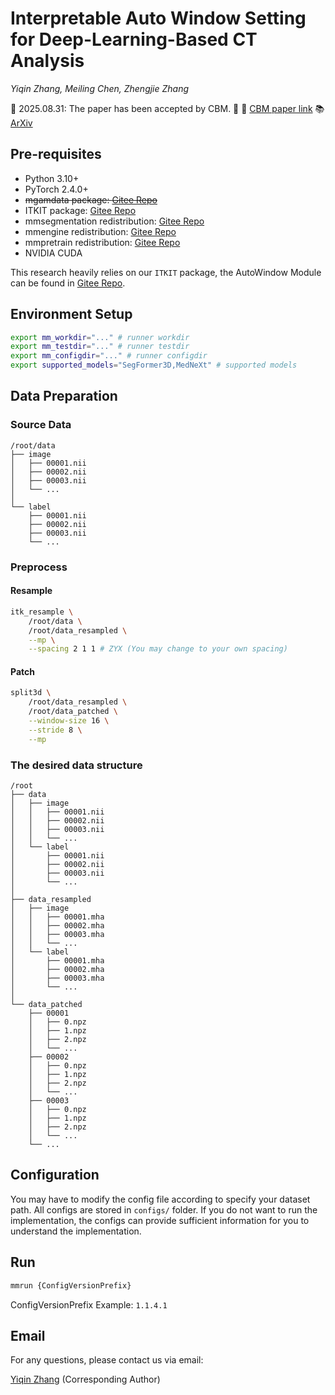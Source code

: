 # Interpretable Auto Window Setting for Deep-Learning-Based CT Analysis

*Yiqin Zhang, Meiling Chen, Zhengjie Zhang*

🎉 2025.08.31: The paper has been accepted by CBM. 🎉
📄 [CBM paper link](https://www.sciencedirect.com/science/article/pii/S0010482525013460)
📚 [ArXiv](https://arxiv.org/abs/2501.06223)

## Pre-requisites

- Python 3.10+
- PyTorch 2.4.0+
- ~~mgamdata package: [Gitee Repo](https://gitee.com/MGAM/mgam_datatoolkit)~~
- ITKIT package: [Gitee Repo](https://gitee.com/MGAM/itkit)
- mmsegmentation redistribution: [Gitee Repo](https://gitee.com/MGAM/mmsegmentation)
- mmengine redistribution: [Gitee Repo](https://gitee.com/MGAM/mmengine)
- mmpretrain redistribution: [Gitee Repo](https://gitee.com/MGAM/mmpretrain)
- NVIDIA CUDA

This research heavily relies on our `ITKIT` package, the AutoWindow Module can be found in [Gitee Repo](`https://gitee.com/MGAM/itkit/blob/v1.11/mgamdata/models/AutoWindow.py`).

## Environment Setup

```bash
export mm_workdir="..." # runner workdir
export mm_testdir="..." # runner testdir
export mm_configdir="..." # runner configdir
export supported_models="SegFormer3D,MedNeXt" # supported models
```

## Data Preparation

### Source Data

```plain
/root/data
├── image
│   ├── 00001.nii
│   ├── 00002.nii
│   ├── 00003.nii
│   └── ...
│
└── label
    ├── 00001.nii
    ├── 00002.nii
    ├── 00003.nii
    └── ...
```

### Preprocess

#### Resample

```bash
itk_resample \
    /root/data \
    /root/data_resampled \
    --mp \
    --spacing 2 1 1 # ZYX (You may change to your own spacing)
```

#### Patch

```bash
split3d \
    /root/data_resampled \
    /root/data_patched \
    --window-size 16 \
    --stride 8 \
    --mp
```

### The desired data structure

```plain
/root
├── data
│   ├── image
│   │   ├── 00001.nii
│   │   ├── 00002.nii
│   │   ├── 00003.nii
│   │   └── ...
│   └── label
│       ├── 00001.nii
│       ├── 00002.nii
│       ├── 00003.nii
│       └── ...
│
├── data_resampled
│   ├── image
│   │   ├── 00001.mha
│   │   ├── 00002.mha
│   │   ├── 00003.mha
│   │   └── ...
│   └── label
│       ├── 00001.mha
│       ├── 00002.mha
│       ├── 00003.mha
│       └── ...
│
└── data_patched
    ├── 00001
    │   ├── 0.npz
    │   ├── 1.npz
    │   ├── 2.npz
    │   └── ...
    ├── 00002
    │   ├── 0.npz
    │   ├── 1.npz
    │   ├── 2.npz
    │   └── ...
    ├── 00003
    │   ├── 0.npz
    │   ├── 1.npz
    │   ├── 2.npz
    │   └── ...
    └── ...

```

## Configuration

You may have to modify the config file according to specify your dataset path. All configs are stored in `configs/` folder. If you do not want to run the implementation, the configs can provide sufficient information for you to understand the implementation.

## Run

```bash
mmrun {ConfigVersionPrefix}
```

ConfigVersionPrefix Example: `1.1.4.1`

## Email

For any questions, please contact us via email:

[Yiqin Zhang](mailto:312065559@qq.com) (Corresponding Author)
